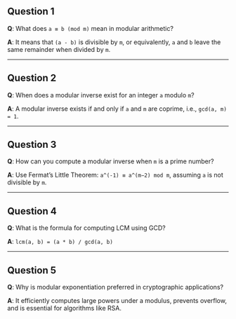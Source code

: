 
## Question 1

**Q**: What does `a ≡ b (mod m)` mean in modular arithmetic?

**A**: It means that `(a - b)` is divisible by `m`, or equivalently, `a` and `b` leave the same remainder when divided by `m`.

---

## Question 2

**Q**: When does a modular inverse exist for an integer `a` modulo `m`?

**A**: A modular inverse exists if and only if `a` and `m` are coprime, i.e., `gcd(a, m) = 1`.

---

## Question 3

**Q**: How can you compute a modular inverse when `m` is a prime number?

**A**: Use Fermat’s Little Theorem: `a^(-1) ≡ a^(m−2) mod m`, assuming `a` is not divisible by `m`.

---

## Question 4

**Q**: What is the formula for computing LCM using GCD?

**A**: `lcm(a, b) = (a * b) / gcd(a, b)`

---

## Question 5

**Q**: Why is modular exponentiation preferred in cryptographic applications?

**A**: It efficiently computes large powers under a modulus, prevents overflow, and is essential for algorithms like RSA.
